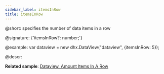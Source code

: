 ```yaml
---
sidebar_label: itemsInRow
title: itemsInRow
---          
```


@short: specifies the number of data items in a row

@signature: {'itemsInRow?: number;'}

@example:
var dataview = new dhx.DataView("dataview", {itemsInRow: 5});

@descr: 

**Related sample**: [Dataview. Amount Items In A Row](https://snippet.dhtmlx.com/de4r8km3)

[comment]: # (@related: dataview/configuration.md#number-of-items-in-a-row)
